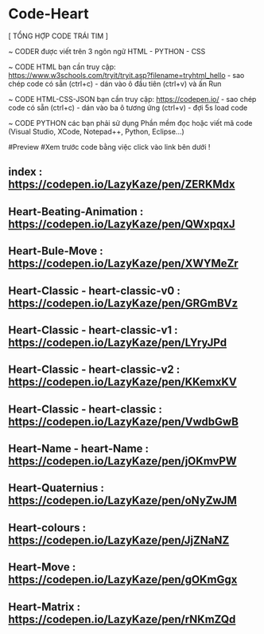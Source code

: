 # Code-Heart

[ TỔNG HỢP CODE TRÁI TIM ]

~ CODER được viết trên 3 ngôn ngữ HTML - PYTHON - CSS

~ CODE HTML bạn cần truy cập: https://www.w3schools.com/tryit/tryit.asp?filename=tryhtml_hello - sao chép code có sẵn (ctrl+c) - dán vào ô đầu tiên (ctrl+v) và ấn Run

~ CODE HTML-CSS-JSON bạn cần truy cập: https://codepen.io/ - sao chép code có sẵn (ctrl+c) - dán vào ba ô tương ứng (ctrl+v) - đợi 5s load code

~ CODE PYTHON các bạn phải sử dụng Phần mềm đọc hoặc viết mã code (Visual Studio, XCode, Notepad++, Python, Eclipse...)

#Preview
#Xem trước code bằng việc click vào link bên dưới !

index                            : https://codepen.io/LazyKaze/pen/ZERKMdx
--------
Heart-Beating-Animation          : https://codepen.io/LazyKaze/pen/QWxpqxJ
--------
Heart-Bule-Move                  : https://codepen.io/LazyKaze/pen/XWYMeZr
--------
Heart-Classic - heart-classic-v0 : https://codepen.io/LazyKaze/pen/GRGmBVz
-
Heart-Classic - heart-classic-v1 : https://codepen.io/LazyKaze/pen/LYryJPd
-
Heart-Classic - heart-classic-v2 : https://codepen.io/LazyKaze/pen/KKemxKV
-
Heart-Classic - heart-classic    : https://codepen.io/LazyKaze/pen/VwdbGwB
--------
Heart-Name - heart-Name          : https://codepen.io/LazyKaze/pen/jOKmvPW
--------
Heart-Quaternius                 : https://codepen.io/LazyKaze/pen/oNyZwJM
--------
Heart-colours                    : https://codepen.io/LazyKaze/pen/JjZNaNZ
--------
Heart-Move                       : https://codepen.io/LazyKaze/pen/gOKmGgx
--------
Heart-Matrix                     : https://codepen.io/LazyKaze/pen/rNKmZQd
--------

